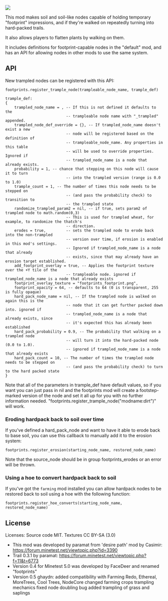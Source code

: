 ![](./screenshot.jpg)

This mod makes soil and soil-like nodes capable of holding temporary "footprint" impressions, and if they're walked on repeatedly turning into hard-packed trails.

It also allows players to flatten plants by walking on them.

It includes definitions for footprint-capable nodes in the "default" mod, and has an API for allowing nodes in other mods to use the same system.

## API

New trampled nodes can be registered with this API:

```
footprints.register_trample_node(trampleable_node_name, trample_def)

trample_def:
{
	trampled_node_name = , -- If this is not defined it defaults to the
	                       -- trampleable node name with "_trampled" appended.
	trampled_node_def_override = {}, -- If trampled_node_name doesn't exist a new
	                       -- node will be registered based on the definition of
	                       -- trampleable_node_name. Any properties in this table
	                       -- will be used to override properties. Ignored if
	                       -- trampled_node_name is a node that already exists.
	probability = 1, -- chance that stepping on this node will cause it to turn
                           -- into the trampled version (range is 0.0 to 1.0)
	trample_count = 1, -- The number of times this node needs to be stepped on
                           -- (and pass the probability check) to transition to
                           -- the trampled state
	randomize_trampled_param2 = nil, -- if true, sets param2 of trampled node to math.random(0,3)
                           -- This is used for trampled wheat, for example, to randomize the thatch's
						   -- direction.
	erodes = true,         -- sets the trampled node to erode back into the non-trampled
                           -- version over time, if erosion is enabled in this mod's settings.
                           -- Ignored if trampled_node_name is a node that already
                           -- exists, since that may already have an erosion target established.
	add_footprint_overlay = true, -- Applies the footprint texture over the +Y tile of the
                           -- trampleable node. ignored if trampled_node_name is a node that already exists
	footprint_overlay_texture = "footprints_footprint.png",
	footprint_opacity = 64, -- defaults to 64 (0 is transparent, 255 is fully opaque)
	hard_pack_node_name = nil, -- If the trampled node is walked on again this is the
                           -- node that it can get further packed down into. ignored if
                           -- trampled_node_name is a node that already exists, since
                           -- it's expected this has already been established
	hard_pack_probability = 0.9, -- The probability that walking on a trampled node
                           -- will turn it into the hard-packed node (0.0 to 1.0).
                           -- ignored if trampled_node_name is a node that already exists
	hard_pack_count = 10, -- The number of times the trampled node needs to be stepped on
                           -- (and pass the probability check) to turn to the hard packed state
}
```

Note that all of the parameters in trample_def have default values, so if you want you can just pass in nil and the footprints mod will create a footstep-marked version of the node and set it all up for you with no further information needed. "footprints.register_trample_node("modname:dirt")" will work.

### Eroding hardpack back to soil over time

If you've defined a hard_pack_node and want to have it able to erode back to base soil, you can use this callback to manually add it to the erosion system:

```
footprints.register_erosion(starting_node_name, restored_node_name)
```
Note that the source_node should be in group footprints_erodes or an error will be thrown.

### Using a hoe to convert hardpack back to soil

If you've got the `farming` mod installed you can allow hardpack nodes to be restored back to soil using a hoe with the following function:

```
footprints.register_hoe_converts(starting_node_name, restored_node_name)
```

## License

Licenses: Source code MIT. Textures CC BY-SA (3.0)

- This mod was developed by paramat from 'desire path' mod by Casimir: https://forum.minetest.net/viewtopic.php?id=3390
- Trail 0.3.1 by paramat: https://forum.minetest.net/viewtopic.php?f=11&t=6773
- Version 0.4 for Minetest 5.0 was developed by FaceDeer and renamed "footprints"
- Version 0.5 ghaydn:
	added compatibility with Farming Redo, Ethereal, MoreTrees, Cool Trees, NodeCore
	changed farming crops trampling mechanics
	fixed node doubling bug
	added trampling of grass and saplings
